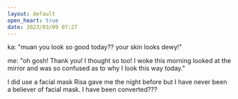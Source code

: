 ```yaml
---
layout: default
open_heart: true
date: 2023/03/09 07:27
---
```


ka: "muan you look so good today?? your skin looks dewy!"

me: "oh gosh! Thank you! I thought so too! I woke this morning looked at the mirror and was so confused as to why I look this way today."

I did use a facial mask Risa gave me the night before but I have never been a believer of facial mask. I have been converted???
